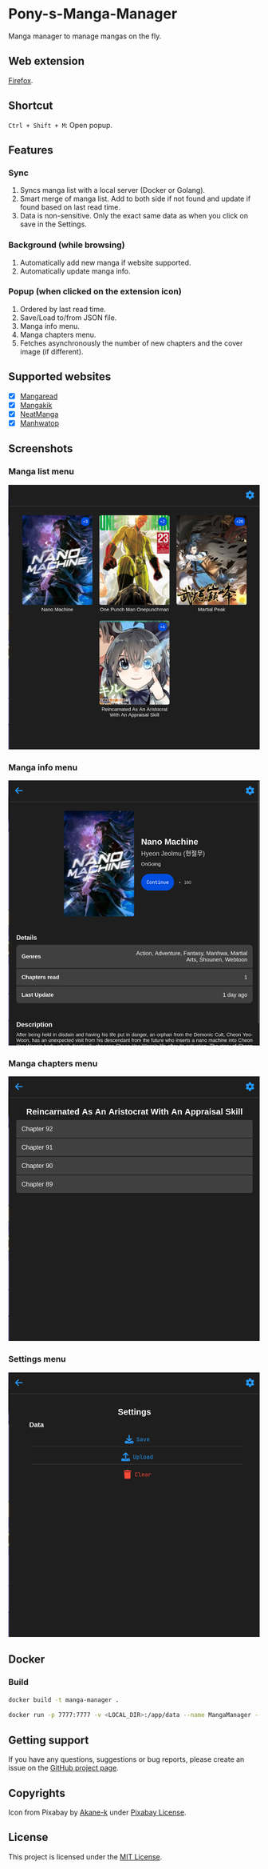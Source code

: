 # Pony-s-Manga-Manager

Manga manager to manage mangas on the fly.

## Web extension

[Firefox](https://addons.mozilla.org/fr/firefox/addon/manga-reader-manager/).

## Shortcut

`Ctrl + Shift + M`: Open popup.

## Features

### Sync

1. Syncs manga list with a local server (Docker or Golang).
2. Smart merge of manga list. Add to both side if not found and update if found based on last read time.
3. Data is non-sensitive. Only the exact same data as when you click on save in the Settings.

### Background (while browsing)

1. Automatically add new manga if website supported.
2. Automatically update manga info.

### Popup (when clicked on the extension icon)

1. Ordered by last read time.
2. Save/Load to/from JSON file.
3. Manga info menu.
4. Manga chapters menu.
5. Fetches asynchronously the number of new chapters and the cover image (if different).

## Supported websites

- [x] [Mangaread](https://www.mangaread.org/)
- [x] [Mangakik](https://mangakik.biz/)
- [x] [NeatManga](https://neatmangas.com/)
- [x] [Manhwatop](https://manhwatop.com/)

## Screenshots

### Manga list menu

![Manga list menu](screenshots/list.png)

### Manga info menu

![Manga info menu](screenshots/info.png)

### Manga chapters menu

![Manga chapters menu](screenshots/chapters.png)

### Settings menu

![Settings menu](screenshots/settings.png)

## Docker

### Build
```bash
docker build -t manga-manager .
```

```bash
docker run -p 7777:7777 -v <LOCAL_DIR>:/app/data --name MangaManager --pull missing manga-manager:latest
```

## Getting support

If you have any questions, suggestions or bug reports, please create an issue on the [GitHub project page](https://github.com/PonyLucky/Pony-s-Manga-Manager/issues).

## Copyrights

Icon from Pixabay by [Akane-k](https://pixabay.com/illustrations/moe-rice-eat-hamburger-breakfast-3336882/) under [Pixabay License](https://pixabay.com/service/license/).

## License

This project is licensed under the [MIT License](LICENSE).
